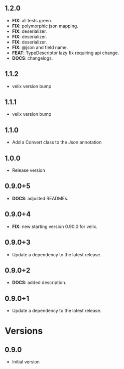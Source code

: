 ## 1.2.0

 - **FIX**: all tests green.
 - **FIX**: polymorphic json mapping.
 - **FIX**: deserializer.
 - **FIX**: deserializer.
 - **FIX**: deserializer.
 - **FIX**: @json and field name.
 - **FEAT**: TypeDescriptor lazy fix requiring api change.
 - **DOCS**: changelogs.

## 1.1.2

-  velix version bump

## 1.1.1

-  velix version bump

## 1.1.0

- Add a Convert class to the Json annotation

## 1.0.0

- Release version

## 0.9.0+5

 - **DOCS**: adjusted READMEs.

## 0.9.0+4

 - **FIX**: new starting version 0.90.0 for velix.

## 0.9.0+3

 - Update a dependency to the latest release.

## 0.9.0+2

 - **DOCS**: added description.

## 0.9.0+1

 - Update a dependency to the latest release.

# Versions

## 0.9.0

- Initial version